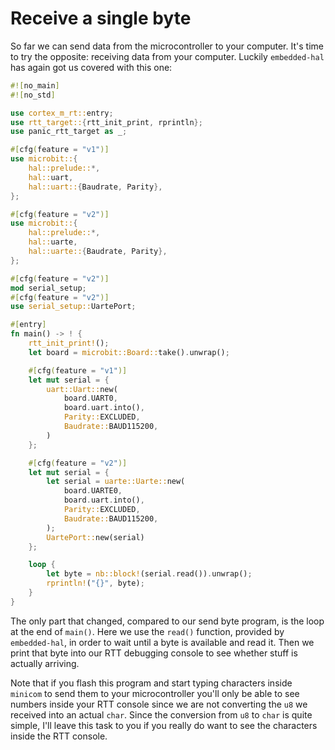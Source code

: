 # Receive a single byte

So far we can send data from the microcontroller to your computer. It's time to try the opposite: receiving
data from your computer. Luckily `embedded-hal` has again got us covered with this one:

``` rust
#![no_main]
#![no_std]

use cortex_m_rt::entry;
use rtt_target::{rtt_init_print, rprintln};
use panic_rtt_target as _;

#[cfg(feature = "v1")]
use microbit::{
    hal::prelude::*,
    hal::uart,
    hal::uart::{Baudrate, Parity},
};

#[cfg(feature = "v2")]
use microbit::{
    hal::prelude::*,
    hal::uarte,
    hal::uarte::{Baudrate, Parity},
};

#[cfg(feature = "v2")]
mod serial_setup;
#[cfg(feature = "v2")]
use serial_setup::UartePort;

#[entry]
fn main() -> ! {
    rtt_init_print!();
    let board = microbit::Board::take().unwrap();

    #[cfg(feature = "v1")]
    let mut serial = {
        uart::Uart::new(
            board.UART0,
            board.uart.into(),
            Parity::EXCLUDED,
            Baudrate::BAUD115200,
        )
    };

    #[cfg(feature = "v2")]
    let mut serial = {
        let serial = uarte::Uarte::new(
            board.UARTE0,
            board.uart.into(),
            Parity::EXCLUDED,
            Baudrate::BAUD115200,
        );
        UartePort::new(serial)
    };

    loop {
        let byte = nb::block!(serial.read()).unwrap();
        rprintln!("{}", byte);
    }
}
```

The only part that changed, compared to our send byte program, is the loop
at the end of `main()`. Here we use the `read()` function, provided by `embedded-hal`,
in order to wait until a byte is available and read it. Then we print that byte
into our RTT debugging console to see whether stuff is actually arriving.

Note that if you flash this program and start typing characters inside `minicom` to
send them to your microcontroller you'll only be able to see numbers inside your
RTT console since we are not converting the `u8` we received into an actual `char`.
Since the conversion from `u8` to `char` is quite simple, I'll leave this task to
you if you really do want to see the characters inside the RTT console.
